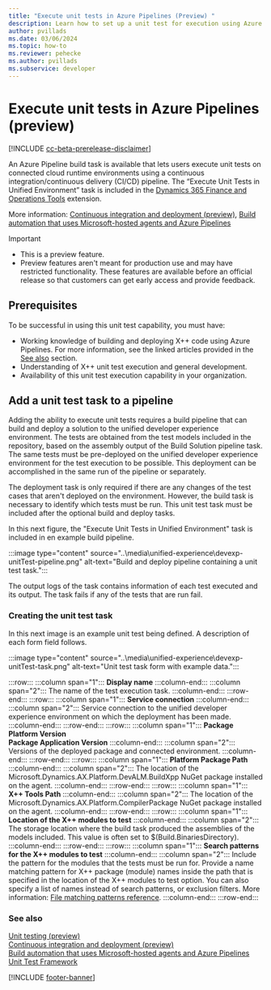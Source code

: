 ```yaml
---
title: "Execute unit tests in Azure Pipelines (Preview) "
description: Learn how to set up a unit test for execution using Azure Pipelines.
author: pvillads
ms.date: 03/06/2024
ms.topic: how-to
ms.reviewer: pehecke
ms.author: pvillads
ms.subservice: developer
---
```


# Execute unit tests in Azure Pipelines (preview)

[!INCLUDE [cc-beta-prerelease-disclaimer](../../includes/cc-beta-prerelease-disclaimer.md)]

An Azure Pipeline build task is available that lets users execute unit tests on connected cloud runtime environments using a continuous integration/continuous delivery (CI/CD) pipeline. The “Execute Unit Tests in Unified Environment” task is included in the [Dynamics 365 Finance and Operations Tools](https://marketplace.visualstudio.com/items?itemName=Dyn365FinOps.dynamics365-finops-tools) extension.

More information: [Continuous integration and deployment (preview)](finance-operations-pipelines.md), [Build automation that uses Microsoft-hosted agents and Azure Pipelines](/dynamics365/fin-ops-core/dev-itpro/dev-tools/hosted-build-automation)

> [!IMPORTANT]
>
> - This is a preview feature.
> - Preview features aren't meant for production use and may have restricted functionality. These features are available before an official release so that customers can get early access and provide feedback.

## Prerequisites

To be successful in using this unit test capability, you must have:

- Working knowledge of building and deploying X++ code using Azure Pipelines. For more information, see the linked articles provided in the [See also](#see-also) section.
- Understanding of X++ unit test execution and general development.
- Availability of this unit test execution capability in your organization.

## Add a unit test task to a pipeline

Adding the ability to execute unit tests requires a build pipeline that can build and deploy a solution to the unified developer experience environment. The tests are obtained from the test models included in the repository, based on the assembly output of the Build Solution pipeline task. The same tests must be pre-deployed on the unified developer experience environment for the test execution to be possible. This deployment can be accomplished in the same run of the pipeline or separately.

The deployment task is only required if there are any changes of the test cases that aren't deployed on the environment. However, the build task is necessary to identify which tests must be run.
This unit test task must be included after the optional build and deploy tasks.

In this next figure, the "Execute Unit Tests in Unified Environment" task is included in en example build pipeline.

:::image type="content" source="..\media\unified-experience\devexp-unitTest-pipeline.png" alt-text="Build and deploy pipeline containing a unit test task.":::

The output logs of the task contains information of each test executed and its output. The task fails if any of the tests that are run fail.

### Creating the unit test task

In this next image is an example unit test being defined. A description of each form field follows.

:::image type="content" source="..\media\unified-experience\devexp-unitTest-task.png" alt-text="Unit test task form with example data.":::

:::row:::
   :::column span="1":::
      **Display name**
   :::column-end:::
   :::column span="2":::
      The name of the test execution task.
   :::column-end:::
:::row-end:::
:::row:::
   :::column span="1":::
      **Service connection**
   :::column-end:::
   :::column span="2":::
      Service connection to the unified developer experience environment on which the deployment has been made.
   :::column-end:::
:::row-end:::
:::row:::
   :::column span="1":::
      **Package Platform Version<br/>Package Application Version**
   :::column-end:::
   :::column span="2":::
      Versions of the deployed package and connected environment.
   :::column-end:::
:::row-end:::
:::row:::
   :::column span="1":::
      **Platform Package Path**
   :::column-end:::
   :::column span="2":::
      The location of the Microsoft.Dynamics.AX.Platform.DevALM.BuildXpp NuGet package installed on the agent.
   :::column-end:::
:::row-end:::
:::row:::
   :::column span="1":::
      **X++ Tools Path**
   :::column-end:::
   :::column span="2":::
      The location of the Microsoft.Dynamics.AX.Platform.CompilerPackage NuGet package installed on the agent.
   :::column-end:::
:::row-end:::
:::row:::
   :::column span="1":::
      **Location of the X++ modules to test**
   :::column-end:::
   :::column span="2":::
      The storage location where the build task produced the assemblies of the models included. This value is often set to $(Build.BinariesDirectory).
   :::column-end:::
:::row-end:::
:::row:::
   :::column span="1":::
      **Search patterns for the X++ modules to test**
   :::column-end:::
   :::column span="2":::
      Include the pattern for the modules that the tests must be run for. Provide a name matching pattern for X++ package (module) names inside the path that is specified in the location of the X++ modules to test option. You can also specify a list of names instead of search patterns, or exclusion filters. More information: [File matching patterns reference](/azure/devops/pipelines/tasks/file-matching-patterns).
   :::column-end:::
:::row-end:::

### See also

[Unit testing (preview)](finance-operations-testing.md)  
[Continuous integration and deployment (preview)](finance-operations-pipelines.md)  
[Build automation that uses Microsoft-hosted agents and Azure Pipelines](/dynamics365/fin-ops-core/dev-itpro/dev-tools/hosted-build-automation)  
[Unit Test Framework](/dynamicsax-2012/developer/unit-test-framework)

[!INCLUDE [footer-banner](../../includes/footer-banner.md)]
